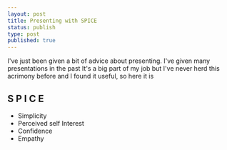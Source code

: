 ```yaml
---
layout: post
title: Presenting with SPICE
status: publish
type: post
published: true
---
```


I've just been given a bit of advice about presenting. I've given many presentations in the past It's a big part of my job but I've never herd this acrimony before and I found it useful, so here it is

## S P I C E

- Simplicity
- Perceived self Interest
- Confidence
- Empathy

